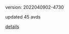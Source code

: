 version: 2022040902-4730

updated 45 avds

[details](https://github.com/0x74f917491bfa7ebfa379/ali_avd_db/blob/master/change_log/2022/04/09/02/4730.txt)